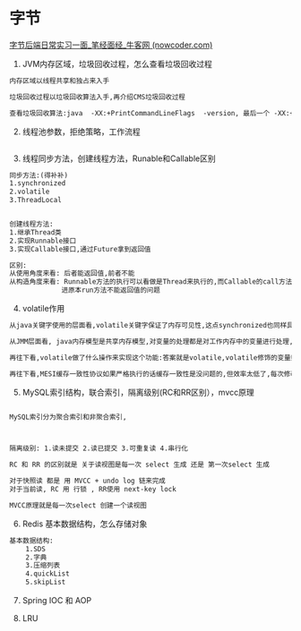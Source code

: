 # 字节
[字节后端日常实习一面_笔经面经_牛客网 (nowcoder.com)](https://www.nowcoder.com/discuss/821404?source_id=profile_create_nctrack&channel=-1)
1. JVM内存区域，垃圾回收过程，怎么查看垃圾回收过程
```markdown
内存区域以线程共享和独占来入手

垃圾回收过程以垃圾回收算法入手,再介绍CMS垃圾回收过程

查看垃圾回收算法:java  -XX:+PrintCommandLineFlags  -version, 最后一个 -XX:+UseParallelGC 新生代使用ParallerGC，老年代使用Serial Old
```

2. 线程池参数，拒绝策略，工作流程
```markdown


```


3. 线程同步方法，创建线程方法，Runable和Callable区别

```markdown
同步方法:(得补补)
1.synchronized
2.volatile
3.ThreadLocal


创建线程方法:
1.继承Thread类
2.实现Runnable接口
3.实现Callable接口,通过Future拿到返回值

区别:
从使用角度来看: 后者能返回值,前者不能
从构造角度来看: Runnable方法的执行可以看做是Thread来执行的,而Callable的call方法的执行是FutureTask来执行的,中间加了一层,使得我们能通过一系列方法改 
             进原本run方法不能返回值的问题
```

4. volatile作用
```markdown
从java关键字使用的层面看,volatile关键字保证了内存可见性,这点synchronized也同样具备

从JMM层面看, java内存模型是共享内存模型,对变量的处理都是对工作内存中的变量进行处理,若变量不在工作内存,则去主内存读取.这使得一个变量可能存在多个线程的工作内存中,volatile就是使得一个线程对该变量的修改可以使得其他线程工作内存中该变量的副本失效,若需要读取该变量就只能重新去主内存读取

再往下看,volatile做了什么操作来实现这个功能:答案就是volatile,volatile修饰的变量赋值后汇编层面的指令加上了lock前缀,使得其他处理器若存在该变量则对应的block失效.

再往下看,MESI缓存一致性协议如果严格执行的话缓存一致性是没问题的,但效率太低了,每次修改变量时总得通知其他cpu当前要对某个变量修改,然后等待其他cpu回应ack,这期间要修改的cpu是空闲的,而其他cpu得判断自己高速缓存是否存在该变量,有就将该block失效,再返回ack.为了提高效率映入了写存储区和失效队列.这就导致了一个线程对一个变量的修改结果其他线程并不能马上看到,出现线程安全问题
```


5. MySQL索引结构，联合索引，隔离级别(RC和RR区别），mvcc原理
```markdown

MySQL索引分为聚合索引和非聚合索引,



隔离级别: 1.读未提交 2.读已提交 3.可重复读 4.串行化

RC 和 RR 的区别就是 关于读视图是每一次 select 生成 还是 第一次select 生成

对于快照读 都是 用 MVCC + undo log 链来完成
对于当前读, RC 用 行锁 , RR使用 next-key lock

MVCC原理就是每一次select 创建一个读视图
```

6. Redis 基本数据结构，怎么存储对象
```markdown
基本数据结构:
	1.SDS
	2.字典
	3.压缩列表
	4.quickList
	5.skipList


```


7. Spring IOC 和 AOP


8. LRU